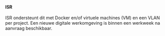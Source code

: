 #### ISR
ISR ondersteunt dit met Docker en/of virtuele machines (VM) en een VLAN per project. Een nieuwe digitale werkomgeving is binnen een werkweek na aanvraag beschikbaar.
